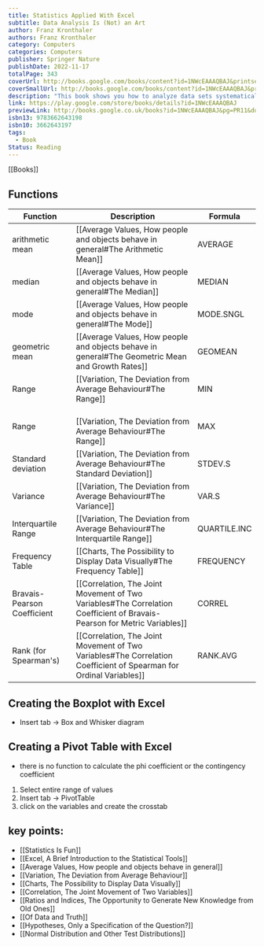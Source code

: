 ```yaml
---
title: Statistics Applied With Excel
subtitle: Data Analysis Is (Not) an Art
author: Franz Kronthaler
authors: Franz Kronthaler
category: Computers
categories: Computers
publisher: Springer Nature
publishDate: 2022-11-17
totalPage: 343
coverUrl: http://books.google.com/books/content?id=1NWcEAAAQBAJ&printsec=frontcover&img=1&zoom=1&edge=curl&source=gbs_api
coverSmallUrl: http://books.google.com/books/content?id=1NWcEAAAQBAJ&printsec=frontcover&img=1&zoom=5&edge=curl&source=gbs_api
description: "This book shows you how to analyze data sets systematically and to use Excel 2019 to extract information from data almost effortlessly. Both are (not) an art! The statistical methods are presented and discussed using a single data set. This makes it clear how the methods build on each other and gradually more and more information can be extracted from the data. The Excel functions used are explained in detail - the procedure can be easily transferred to other data sets. Various didactic elements facilitate orientation and working with the book: At the checkpoints, the most important aspects from each chapter are briefly summarized. In the freak knowledge section, more advanced aspects are addressed to whet the appetite for more. All examples are calculated with hand and Excel. Numerous applications and solutions as well as further data sets are available on the author's internet platform. This book is a translation of the original German 2nd edition Statistik angewandt mit Excel by Franz Kronthaler, published by Springer-Verlag GmbH Germany, part of Springer Nature in 2021. The translation was done with the help of artificial intelligence (machine translation by the service DeepL.com). A subsequent human revision was done primarily in terms of content, so that the book will read stylistically differently from a conventional translation. Springer Nature works continuously to further the development of tools for the production of books and on the related technologies to support the authors."
link: https://play.google.com/store/books/details?id=1NWcEAAAQBAJ
previewLink: http://books.google.co.uk/books?id=1NWcEAAAQBAJ&pg=PR11&dq=statistics+applied+with+excel&hl=&as_pt=BOOKS&cd=1&source=gbs_api
isbn13: 9783662643198
isbn10: 3662643197
tags:
  - Book
Status: Reading
---
```

[[Books]]
## Functions
| Function                    | Description                                                                                                              | Formula      |
| --------------------------- | ------------------------------------------------------------------------------------------------------------------------ | ------------ |
| arithmetic mean             | [[Average Values, How people and objects behave in general#The Arithmetic Mean]]                                         | AVERAGE      |
| median                      | [[Average Values, How people and objects behave in general#The Median]]                                                  | MEDIAN       |
| mode                        | [[Average Values, How people and objects behave in general#The Mode]]                                                    | MODE.SNGL    |
| geometric mean              | [[Average Values, How people and objects behave in general#The Geometric Mean and Growth Rates]]                         | GEOMEAN      |
| Range                       | [[Variation, The Deviation from Average Behaviour#The Range]]                                                            | MIN          |
| Range                       | <br>[[Variation, The Deviation from Average Behaviour#The Range]]                                                        | MAX          |
| Standard deviation          | [[Variation, The Deviation from Average Behaviour#The Standard Deviation]]                                               | STDEV.S      |
| Variance                    | [[Variation, The Deviation from Average Behaviour#The Variance]]                                                         | VAR.S        |
| Interquartile Range         | [[Variation, The Deviation from Average Behaviour#The Interquartile Range]]                                              | QUARTILE.INC |
| Frequency Table             | [[Charts, The Possibility to Display Data Visually#The Frequency Table]]                                                 | FREQUENCY    |
| Bravais-Pearson Coefficient | [[Correlation, The Joint Movement of Two Variables#The Correlation Coefficient of Bravais-Pearson for Metric Variables]] | CORREL       |
| Rank (for Spearman's)       | [[Correlation, The Joint Movement of Two Variables#The Correlation Coefficient of Spearman for Ordinal Variables]]       | RANK.AVG     |
## Creating the Boxplot with Excel
- Insert tab $\rightarrow$ Box and Whisker diagram
## Creating a Pivot Table with Excel
- there is no function to calculate the phi coefficient or the contingency coefficient
1. Select entire range of values
2. Insert tab $\rightarrow$ PivotTable
3. click on the variables and create the crosstab
## key points:
- [[Statistics Is Fun]]
- [[Excel, A Brief Introduction to the Statistical Tools]]
- [[Average Values, How people and objects behave in general]]
- [[Variation, The Deviation from Average Behaviour]]
- [[Charts, The Possibility to Display Data Visually]]
- [[Correlation, The Joint Movement of Two Variables]]
- [[Ratios and Indices, The Opportunity to Generate New Knowledge from Old Ones]]
- [[Of Data and Truth]]
- [[Hypotheses, Only a Specification of the Question?]]
- [[Normal Distribution and Other Test Distributions]]